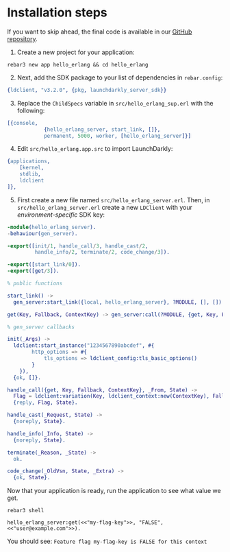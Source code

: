 # Installation steps
If you want to skip ahead, the final code is available in our [GitHub repository](https://github.com/launchdarkly/hello-erlang).

1. Create a new project for your application:
```
rebar3 new app hello_erlang && cd hello_erlang
```

2. Next, add the SDK package to your list of dependencies in `rebar.config`:
```erlang
{ldclient, "v3.2.0", {pkg, launchdarkly_server_sdk}}
```

3. Replace the `ChildSpecs` variable in `src/hello_erlang_sup.erl` with the following:
```erlang
[{console,
            {hello_erlang_server, start_link, []},
            permanent, 5000, worker, [hello_erlang_server]}]
```

4. Edit `src/hello_erlang.app.src` to import LaunchDarkly:
```erlang
{applications,
	[kernel,
	stdlib,
	ldclient
]},
```

5. First create a new file named `src/hello_erlang_server.erl`. Then, in `src/hello_erlang_server.erl` create a new `LDClient` with your *environment-specific* SDK key:
```erlang
-module(hello_erlang_server).
-behaviour(gen_server).

-export([init/1, handle_call/3, handle_cast/2,
         handle_info/2, terminate/2, code_change/3]).

-export([start_link/0]).
-export([get/3]).

% public functions

start_link() ->
  gen_server:start_link({local, hello_erlang_server}, ?MODULE, [], []).

get(Key, Fallback, ContextKey) -> gen_server:call(?MODULE, {get, Key, Fallback, ContextKey}).

% gen_server callbacks

init(_Args) ->
  ldclient:start_instance("1234567890abcdef", #{
        http_options => #{
            tls_options => ldclient_config:tls_basic_options()
        }
    }),
  {ok, []}.

handle_call({get, Key, Fallback, ContextKey}, _From, State) ->
  Flag = ldclient:variation(Key, ldclient_context:new(ContextKey), Fallback),
  {reply, Flag, State}.

handle_cast(_Request, State) ->
  {noreply, State}.

handle_info(_Info, State) ->
  {noreply, State}.

terminate(_Reason, _State) ->
  ok.

code_change(_OldVsn, State, _Extra) ->
  {ok, State}.
```

Now that your application is ready, run the application to see what value we get.
```shell
rebar3 shell
```
```shell
hello_erlang_server:get(<<"my-flag-key">>, "FALSE", <<"user@example.com">>).
```

You should see:
`Feature flag my-flag-key is FALSE for this context`